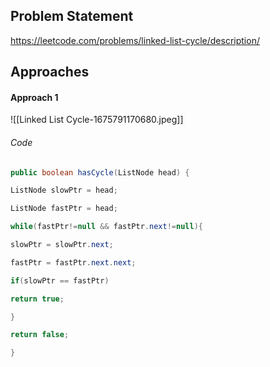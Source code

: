## Problem Statement
https://leetcode.com/problems/linked-list-cycle/description/

## Approaches
#### Approach 1
![[Linked List Cycle-1675791170680.jpeg]]

###### Code
```java
public boolean hasCycle(ListNode head) {

ListNode slowPtr = head;

ListNode fastPtr = head;

while(fastPtr!=null && fastPtr.next!=null){

slowPtr = slowPtr.next;

fastPtr = fastPtr.next.next;

if(slowPtr == fastPtr)

return true;

}

return false;

}
```

